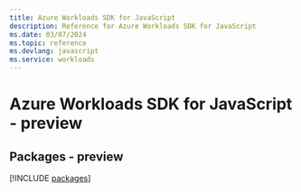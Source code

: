 ```yaml
---
title: Azure Workloads SDK for JavaScript
description: Reference for Azure Workloads SDK for JavaScript
ms.date: 03/07/2024
ms.topic: reference
ms.devlang: javascript
ms.service: workloads
---
```

# Azure Workloads SDK for JavaScript - preview
## Packages - preview
[!INCLUDE [packages](workloads-index.md)]